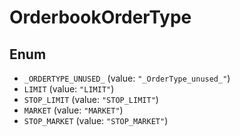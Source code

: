 # OrderbookOrderType

## Enum

* `_ORDERTYPE_UNUSED_` (value: `"_OrderType_unused_"`)
* `LIMIT` (value: `"LIMIT"`)
* `STOP_LIMIT` (value: `"STOP_LIMIT"`)
* `MARKET` (value: `"MARKET"`)
* `STOP_MARKET` (value: `"STOP_MARKET"`)

